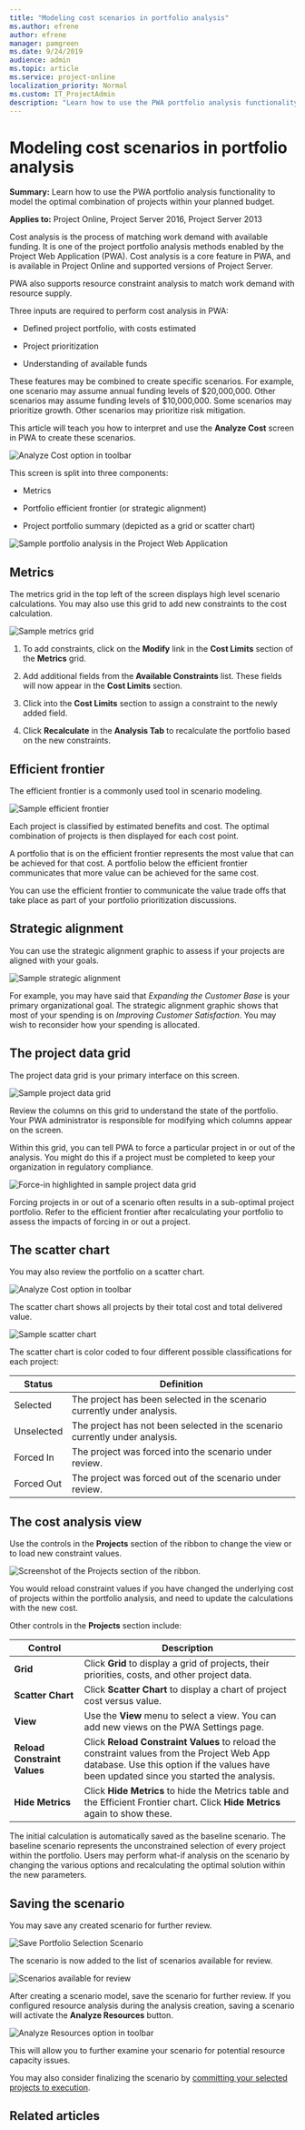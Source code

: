 ```yaml
---
title: "Modeling cost scenarios in portfolio analysis"
ms.author: efrene
author: efrene
manager: pamgreen
ms.date: 9/24/2019
audience: admin
ms.topic: article
ms.service: project-online
localization_priority: Normal
ms.custom: IT_ProjectAdmin
description: "Learn how to use the PWA portfolio analysis functionality to model the optimal combination of projects within your planned budget."
---
```


# Modeling cost scenarios in portfolio analysis

**Summary:** Learn how to use the PWA portfolio analysis functionality to model the optimal combination of projects within your planned budget.

**Applies to:** Project Online, Project Server 2016, Project Server 2013

Cost analysis is the process of matching work demand with available funding. It is one of the project portfolio analysis methods enabled by the Project Web Application (PWA). Cost analysis is a core feature in PWA, and is available in Project Online and supported versions of Project Server.

PWA also supports resource constraint analysis to match work demand with resource supply.

Three inputs are required to perform cost analysis in PWA:

- Defined project portfolio, with costs estimated

- Project prioritization

- Understanding of available funds

These features may be combined to create specific scenarios. For example, one scenario may assume annual funding levels of $20,000,000. Other scenarios may assume funding levels of $10,000,000. Some scenarios may prioritize growth. Other scenarios may prioritize risk mitigation.

This article will teach you how to interpret and use the **Analyze Cost** screen in PWA to create these scenarios.

![Analyze Cost option in toolbar](media/11-image1.png)

This screen is split into three components:

- Metrics

- Portfolio efficient frontier (or strategic alignment)

- Project portfolio summary (depicted as a grid or scatter chart)

![Sample portfolio analysis in the Project Web Application](media/01-image1.png)

## Metrics

The metrics grid in the top left of the screen displays high level scenario calculations. You may also use this grid to add new constraints to the cost calculation.

![Sample metrics grid](media/11-image3.png)

1. To add constraints, click on the **Modify** link in the **Cost Limits** section of the **Metrics** grid.

2. Add additional fields from the **Available Constraints** list. These fields will now appear in the **Cost Limits** section.

3. Click into the **Cost Limits** section to assign a constraint to the newly added field.

4. Click **Recalculate** in the **Analysis Tab** to recalculate the portfolio based on the new constraints.

## Efficient frontier

The efficient frontier is a commonly used tool in scenario modeling.

![Sample efficient frontier](media/11-image4.png)

Each project is classified by estimated benefits and cost. The optimal combination of projects is then displayed for each cost point.

A portfolio that is on the efficient frontier represents the most value that can be achieved for that cost. A portfolio below the efficient frontier communicates that more value can be achieved for the same cost.

You can use the efficient frontier to communicate the value trade offs that take place as part of your portfolio prioritization discussions.

## Strategic alignment

You can use the strategic alignment graphic to assess if your projects are aligned with your goals.

![Sample strategic alignment](media/11-image5.png)

For example, you may have said that *Expanding the Customer Base* is your primary organizational goal. The strategic alignment graphic shows that most of your spending is on *Improving Customer Satisfaction*. You may wish to reconsider how your spending is allocated.

## The project data grid

The project data grid is your primary interface on this screen.

![Sample project data grid](media/11-image6.png)

Review the columns on this grid to understand the state of the portfolio. Your PWA administrator is responsible for modifying which columns appear on the screen.

Within this grid, you can tell PWA to force a particular project in or out of the analysis. You might do this if a project must be completed to keep your organization in regulatory compliance.

![Force-in highlighted in sample project data grid](media/11-image7.png)

Forcing projects in or out of a scenario often results in a sub-optimal project portfolio. Refer to the efficient frontier after recalculating your portfolio to assess the impacts of forcing in or out a project.

## The scatter chart

You may also review the portfolio on a scatter chart.

![Analyze Cost option in toolbar](media/11-image8.png)

The scatter chart shows all projects by their total cost and total delivered value.

![Sample scatter chart](media/11-image9.png)

The scatter chart is color coded to four different possible classifications for each project:

| Status     | Definition                                                                  |
| ---------- | --------------------------------------------------------------------------- |
| Selected   | The project has been selected in the scenario currently under analysis.     |
| Unselected | The project has not been selected in the scenario currently under analysis. |
| Forced In  | The project was forced into the scenario under review.                      |
| Forced Out | The project was forced out of the scenario under review.                    |

## The cost analysis view

Use the controls in the **Projects** section of the ribbon to change the view or to load new constraint values.

![Screenshot of the Projects section of the ribbon.](media/11-image10.png)

You would reload constraint values if you have changed the underlying cost of projects within the portfolio analysis, and need to update the calculations with the new cost.

Other controls in the **Projects** section include:

| **Control**                  | **Description**                                                                                                                                                                       |
| ---------------------------- | ------------------------------------------------------------------------------------------------------------------------------------------------------------------------------------- |
| **Grid**                     | Click **Grid** to display a grid of projects, their priorities, costs, and other project data.                                                                                        |
| **Scatter Chart**            | Click **Scatter Chart** to display a chart of project cost versus value.                                                                                                              |
| **View**                     | Use the **View** menu to select a view. You can add new views on the PWA Settings page.                                                                                               |
| **Reload Constraint Values** | Click **Reload Constraint Values** to reload the constraint values from the Project Web App database. Use this option if the values have been updated since you started the analysis. |
| **Hide Metrics**             | Click **Hide Metrics** to hide the Metrics table and the Efficient Frontier chart. Click **Hide Metrics** again to show these.                                                        |

The initial calculation is automatically saved as the baseline scenario. The baseline scenario represents the unconstrained selection of every project within the portfolio. Users may perform what-if analysis on the scenario by changing the various options and recalculating the optimal solution within the new parameters.

## Saving the scenario

You may save any created scenario for further review.

![Save Portfolio Selection Scenario](media/11-image11.png)

The scenario is now added to the list of scenarios available for review.

![Scenarios available for review](media/11-image12.png)

After creating a scenario model, save the scenario for further review. If you configured resource analysis during the analysis creation, saving a scenario will activate the **Analyze Resources** button.

![Analyze Resources option in toolbar](media/11-image13.png)

This will allow you to further examine your scenario for potential resource capacity issues.

You may also consider finalizing the scenario by [committing your selected projects to execution](committing-the-scenario.md).

## Related articles
